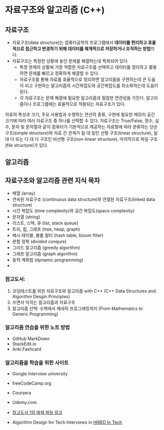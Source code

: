 # 자료구조와 알고리즘 (C++)

## 자료구조

* 자료구조(data structure)는 컴퓨터공학의 프로그램에서 **데이터를 편리하고 효율적으로 접근하고 변경하기 위해 데이터를 체계적으로 저장하거나 조직하는 방법**이다. 
* 자료구조는 특정한 상황에 놓인 문제를 해결하는데 특화되어 있다. 
  - 특정 문제의 상활에 가장 적합한 자료구조를 선택하고 데이터를 정리하고 활용하면 문제를 빠르고 정확하게 해결할 수 있다. 
  - 자료구조를 통해 자료를 효율적으로 정리하면 알고리즘을 구현하는데 큰 도움이 되고 구현하는 알고리즘의 시간복잡도와 공간복잡도를 최소화하는데 도움이 된다. 
  - 각 자료구조는 문제 해결에 필요한 알고리즘과 밀점한 연관성을 가진다. 알고리즘이나 프로그램에는 효율적으로 적용되는 자료구조가 있다. 
 

자료의 특성과 크기, 주요 사용법과 수행하는 연산의 종류, 구현에 필요한 메모리 공간 크기에 따라 여러 자료구조 중 하나를 선택할 수 있다. 
자료구조는 True/False, 정수, 실수, 문자 및 문자열과 같이 컴퓨터가 기본적으로 제공하는 자료형에 따라 분류하는 단순 구조(simple structure)와 자료 간 관계가 일 대 일인 선형 구조(linear structure), 일 대 다 또는 다 대 다 구조인 비선형 구조(non-linear structure), 마지막으로 파일 구조(file structure)가 있다. 

## 알고리즘


## 자료구조와 알고리즘 관련 지식 목차

- 배열 (array)
- 연속된 자료구조 (continuous data structure)와 연결된 자료구조(linked data structure)
- 시간 복잡도 (time complexity)와 공간 복잡도(space complexity)
- 문자열 (string)
- 리스트, 스텍, 큐 (list, stack queue)
- 트리, 힙, 그래프 (tree, heap, graph)
- 해시 테이블, 불룸 필터 (hash table, bloom filter)
- 분할 정복 (divided conqure)
- 그리드 알고리즘 (greedy algorithm)
- 그래프 알고리즘 (graph algorithm)
- 동적 계획법 (dynamic programming) 
- 

### 참고도서: 
  1. 코딩테스트를 위한 자료구조와 알고리즘 with C++ (C++ Data Structures and Algorithm Desgin Principles)
  2. 쓰면서 익히는 알고리즘과 자료구조
  3. 알고리즘 산택: 수핵에서 제네릭 프로그래밍까지 (From Mathematics to Generic Programming)

### 알고리즘 연습을 위한 노트 방법

  - GitHub MarkDown
  - StackEdit.io
  - Anki Fashcard
  
### 알고리즘을 학습을 위한 사이트
  - Google Interview university
  - freeCodeCamp.org
  - Coursera
  - Udemy.com

  - [참고도서 1의 에제 파일 링크](https://github.com/gilbutITbook/080239)
  - Algorithm Design for Tech Interviews in [HIRED In Tech](https://hiredintech.com)



